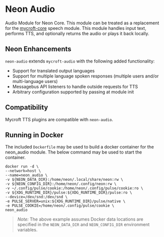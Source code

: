 # Neon Audio
Audio Module for Neon Core. This module can be treated as a replacement for the
[mycroft-core](https://github.com/MycroftAI/mycroft-core) speech module. This module handles input text, performs TTS, 
and optionally returns the audio or plays it back locally.

## Neon Enhancements
`neon-audio` extends `mycroft-audio` with the following added functionality:
* Support for translated output languages
* Support for multiple language spoken responses (multiple users and/or multi-language users)
* Messagebus API listeners to handle outside requests for TTS
* Arbitrary configuration supported by passing at module init

## Compatibility
Mycroft TTS plugins are compatible with `neon-audio`.

## Running in Docker
The included `Dockerfile` may be used to build a docker container for the neon_audio module. The below command may be used
to start the container.

```shell
docker run -d \
--network=host \
--name=neon_audio \
-v ${NEON_DATA_DIR}:/home/neon/.local/share/neon:rw \
-v ${NEON_CONFIG_DIR}:/home/neon/.config/neon:rw \
-v ~/.config/pulse/cookie:/home/neon/.config/pulse/cookie:ro \
-v ${XDG_RUNTIME_DIR}/pulse:${XDG_RUNTIME_DIR}/pulse:ro \
--device=/dev/snd:/dev/snd \
-e PULSE_SERVER=unix:${XDG_RUNTIME_DIR}/pulse/native \
-e PULSE_COOKIE=/home/neon/.config/pulse/cookie \
neon_audio
```

>*Note:* The above example assumes Docker data locations are specified in the `NEON_DATA_DIR` and `NEON_CONFIG_DIR`
> environment variables.
